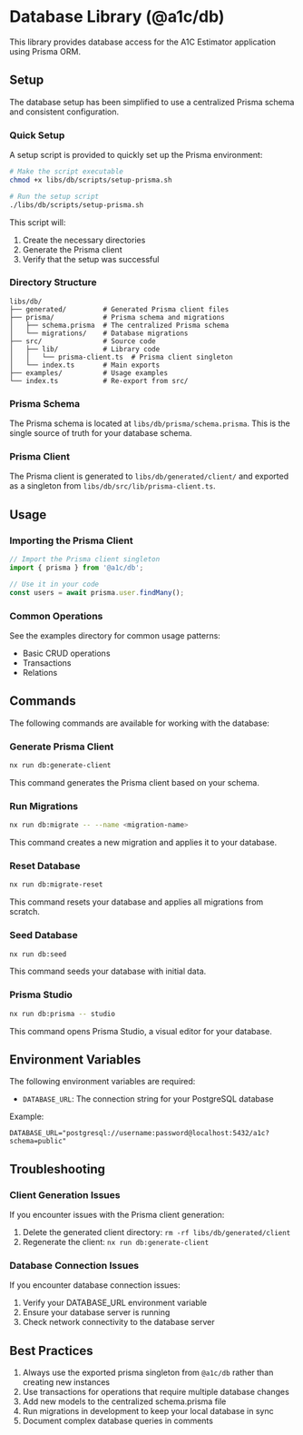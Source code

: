 # Database Library (@a1c/db)

This library provides database access for the A1C Estimator application using Prisma ORM.

## Setup

The database setup has been simplified to use a centralized Prisma schema and consistent configuration.

### Quick Setup

A setup script is provided to quickly set up the Prisma environment:

```bash
# Make the script executable
chmod +x libs/db/scripts/setup-prisma.sh

# Run the setup script
./libs/db/scripts/setup-prisma.sh
```

This script will:
1. Create the necessary directories
2. Generate the Prisma client
3. Verify that the setup was successful

### Directory Structure

```
libs/db/
├── generated/         # Generated Prisma client files
├── prisma/            # Prisma schema and migrations
│   ├── schema.prisma  # The centralized Prisma schema
│   └── migrations/    # Database migrations
├── src/               # Source code
│   ├── lib/           # Library code
│   │   └── prisma-client.ts  # Prisma client singleton
│   └── index.ts       # Main exports
├── examples/          # Usage examples
└── index.ts           # Re-export from src/
```

### Prisma Schema

The Prisma schema is located at `libs/db/prisma/schema.prisma`. This is the single source of truth for your database schema.

### Prisma Client

The Prisma client is generated to `libs/db/generated/client/` and exported as a singleton from `libs/db/src/lib/prisma-client.ts`.

## Usage

### Importing the Prisma Client

```typescript
// Import the Prisma client singleton
import { prisma } from '@a1c/db';

// Use it in your code
const users = await prisma.user.findMany();
```

### Common Operations

See the examples directory for common usage patterns:

- Basic CRUD operations
- Transactions
- Relations

## Commands

The following commands are available for working with the database:

### Generate Prisma Client

```bash
nx run db:generate-client
```

This command generates the Prisma client based on your schema.

### Run Migrations

```bash
nx run db:migrate -- --name <migration-name>
```

This command creates a new migration and applies it to your database.

### Reset Database

```bash
nx run db:migrate-reset
```

This command resets your database and applies all migrations from scratch.

### Seed Database

```bash
nx run db:seed
```

This command seeds your database with initial data.

### Prisma Studio

```bash
nx run db:prisma -- studio
```

This command opens Prisma Studio, a visual editor for your database.

## Environment Variables

The following environment variables are required:

- `DATABASE_URL`: The connection string for your PostgreSQL database

Example:
```
DATABASE_URL="postgresql://username:password@localhost:5432/a1c?schema=public"
```

## Troubleshooting

### Client Generation Issues

If you encounter issues with the Prisma client generation:

1. Delete the generated client directory: `rm -rf libs/db/generated/client`
2. Regenerate the client: `nx run db:generate-client`

### Database Connection Issues

If you encounter database connection issues:

1. Verify your DATABASE_URL environment variable
2. Ensure your database server is running
3. Check network connectivity to the database server

## Best Practices

1. Always use the exported prisma singleton from `@a1c/db` rather than creating new instances
2. Use transactions for operations that require multiple database changes
3. Add new models to the centralized schema.prisma file
4. Run migrations in development to keep your local database in sync
5. Document complex database queries in comments